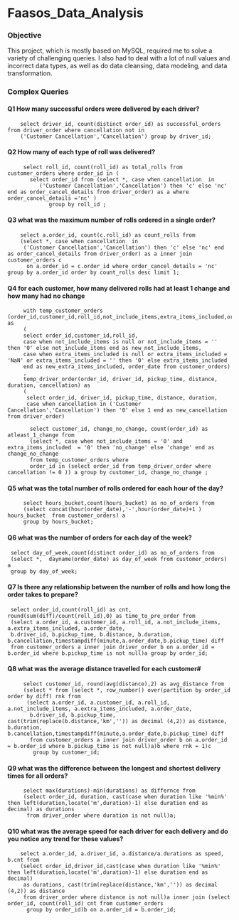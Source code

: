# Faasos_Data_Analysis
### Objective
This project, which is mostly based on MySQL, required me to solve a variety of challenging queries. I also had to deal with a lot of null values and incorrect data types, as well as do data cleansing, data modeling, and data transformation.

### Complex Queries
#### Q1 How many successful orders were delivered by each driver?
        select driver_id, count(distinct order_id) as successful_orders from driver_order where cancellation not in 
        ('Customer Cancellation','Cancellation') group by driver_id;

#### Q2  How many of each type of roll was delivered?
         select roll_id, count(roll_id) as total_rolls from customer_orders where order_id in (
           select order_id from (select *, case when cancellation  in 
              ('Customer Cancellation','Cancellation') then 'c' else 'nc' end as order_cancel_details from driver_order) as a where order_cancel_details ='nc' )
                 group by roll_id ;

#### Q3 what was the maximum number of rolls ordered in a single order?
        select a.order_id, count(c.roll_id) as count_rolls from
        (select *, case when cancellation  in 
         ('Customer Cancellation','Cancellation') then 'c' else 'nc' end as order_cancel_details from driver_order) as a inner join customer_orders c 
          on a.order_id = c.order_id where order_cancel_details = 'nc' group by a.order_id order by count_rolls desc limit 1;

#### Q4  for each customer, how many delivered rolls had at least 1 change and how many had no change
         with temp_customer_orders (order_id,customer_id,roll_id,not_include_items,extra_items_included,order_date) as
         (
         select order_id,customer_id,roll_id,
         case when not_include_items is null or not_include_items = '' then '0' else not_include_items end as new_not_include_items,
         case when extra_items_included is null or extra_items_included = 'NaN' or extra_items_included = '' then '0' else extra_items_included
         end as new_extra_items_included, order_date from customer_orders)
         ,
         temp_driver_order(order_id, driver_id, pickup_time, distance, duration, cancellation) as
         (
          select order_id, driver_id, pickup_time, distance, duration,
          case when cancellation in ('Customer Cancellation','Cancellation') then '0' else 1 end as new_cancellation from driver_order)

           select customer_id, change_no_change, count(order_id) as atleast_1_change from
           (select *, case when not_include_items = '0' and extra_items_included  = '0' then 'no_change' else 'change' end as change_no_change
           from temp_customer_orders where
           order_id in (select order_id from temp_driver_order where cancellation != 0 )) a group by customer_id, change_no_change ;

#### Q5  what was the total number of rolls ordered for each hour of the day?
         select hours_bucket,count(hours_bucket) as no_of_orders from 
         (select concat(hour(order_date),'-',hour(order_date)+1 ) hours_bucket  from customer_orders) a
         group by hours_bucket;

#### Q6 what was the number of orders for each day of the week?
     select day_of_week,count(distinct order_id) as no_of_orders from
     (select *,  dayname(order_date) as day_of_week from customer_orders) a
     group by day_of_week;

#### Q7 Is there any relationship between the number of rolls and how long the order takes to prepare?
     select order_id,count(roll_id) as cnt, round(sum(diff)/count(roll_id),0) as time_to_pre_order from 
     (select a.order_id, a.customer_id, a.roll_id, a.not_include_items, a.extra_items_included, a.order_date,
     b.driver_id, b.pickup_time, b.distance, b.duration, b.cancellation,timestampdiff(minute,a.order_date,b.pickup_time) diff
     from customer_orders a inner join driver_order b on a.order_id = b.order_id where b.pickup_time is not null)a group by order_id;

#### Q8  what was the average distance travelled for each customer#
         select customer_id, round(avg(distance),2) as avg_distance from
         (select * from (select *, row_number() over(partition by order_id order by diff) rnk from
          (select a.order_id, a.customer_id, a.roll_id, a.not_include_items, a.extra_items_included, a.order_date,
           b.driver_id, b.pickup_time, cast(trim(replace(b.distance,'km','')) as decimal (4,2)) as distance, b.duration, b.cancellation,timestampdiff(minute,a.order_date,b.pickup_time) diff
           from customer_orders a inner join driver_order b on a.order_id = b.order_id where b.pickup_time is not null)a)b where rnk = 1)c
            group by customer_id;

#### Q9  what was the difference between the longest and shortest delivery times for all orders?
         select max(durations)-min(durations) as differnce from
         (select order_id, duration, cast(case when duration like '%min%' then left(duration,locate('m',duration)-1) else duration end as decimal) as durations 
          from driver_order where duration is not null)a;

#### Q10 what was the average speed for each driver for each delivery and do you notice any trend for these values?
        select a.order_id, a.driver_id, a.distance/a.durations as speed, b.cnt from 
        (select order_id,driver_id,cast(case when duration like '%min%' then left(duration,locate('m',duration)-1) else duration end as decimal) 
         as durations, cast(trim(replace(distance,'km','')) as decimal (4,2)) as distance
         from driver_order where distance is not null)a inner join (select order_id, count(roll_id) cnt from customer_orders 
          group by order_id)b on a.order_id = b.order_id;
